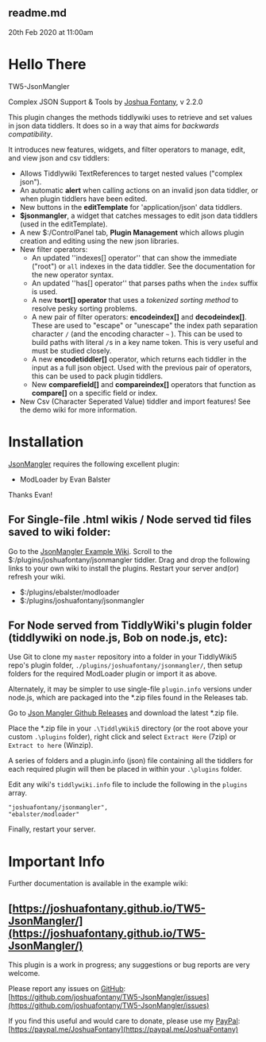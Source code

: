 ## readme.md

20th Feb 2020 at 11:00am

<div class="tc-tiddler-body tc-reveal">

# **Hello There**

TW5-JsonMangler

Complex JSON Support & Tools by [Joshua Fontany](https://github.com/joshuafontany), v 2.2.0

This plugin changes the methods tiddlywiki uses to retrieve and set values in json data tiddlers. It does so in a way that aims for _backwards compatibility_.

It introduces new features, widgets, and filter operators to manage, edit, and view json and csv tiddlers:

*   Allows Tiddlywiki TextReferences to target nested values ("complex json").
*   An automatic **alert** when calling actions on an invalid json data tiddler, or when plugin tiddlers have been edited.
*   New buttons in the **editTemplate** for 'application/json' data tiddlers.
*   **$jsonmangler**, a widget that catches messages to edit json data tiddlers (used in the editTemplate).
*   A new $:/ControlPanel tab, **Plugin Management** which allows plugin creation and editing using the new json libraries.
*   New filter operators:
    * An updated ''indexes[] operator'' that can show the immediate ("root") or `all` indexes in the data tiddler. See the documentation for the new operator syntax.
    * An updated ''has[] operator'' that parses paths when the `index` suffix is used.
    *   A new **tsort[] operator** that uses a _tokenized sorting method_ to resolve pesky sorting problems.
    *   A new pair of filter operators: **encodeindex[]** and **decodeindex[]**. These are used to "escape" or "unescape" the index path separation character `/` (and the encoding character `~` ). This can be used to build paths with literal `/`s in a key name token. This is very useful and must be studied closely.
    *   A new **encodetiddler[]** operator, which returns each tiddler in the input as a full json object. Used with the previous pair of operators, this can be used to pack plugin tiddlers.
    *    New **comparefield[]** and **compareindex[]** operators that function as **compare[]** on a specific field or index.
*   New Csv (Character Seperated Value) tiddler and import features! See the demo wiki for more information.

# Installation

[JsonMangler](https://joshuafontany.github.io/TW5-JsonMangler/) requires the following excellent plugin:

*   ModLoader by Evan Balster

Thanks Evan!

## For Single-file .html wikis / Node served tid files saved to wiki folder:

Go to the [JsonMangler Example Wiki](https://joshuafontany.github.io/TW5-JsonMangler/).
Scroll to the $:/plugins/joshuafontany/jsonmangler tiddler.
Drag and drop the following links to your own wiki to install the plugins.
Restart your server and(or) refresh your wiki.

*   $:/plugins/ebalster/modloader
*   $:/plugins/joshuafontany/jsonmangler

## For Node served from TiddlyWiki's plugin folder (tiddlywiki on node.js, Bob on node.js, etc):

Use Git to clone my `master` repository into a folder in your TiddlyWiki5 repo's plugin folder, `./plugins/joshuafontany/jsonmangler/`, then setup folders for the required ModLoader plugin or import it as above.

Alternately, it may be simpler to use single-file `plugin.info` versions under node.js, which are packaged into the *.zip files found in the Releases tab.

Go to [Json Mangler Github Releases](https://github.com/joshuafontany/TW5-JsonMangler/releases) and download the latest *.zip file.

Place the *.zip file in your `.\TiddlyWiki5` directory (or the root above your custom `.\plugins` folder), right click and select `Extract Here` (7zip) or `Extract to here` (Winzip).

A series of folders and a plugin.info (json) file containing all the tiddlers for each required plugin will then be placed in  within your `.\plugins` folder.

Edit any wiki's `tiddlywiki.info` file to include the following in the `plugins` array.

    "joshuafontany/jsonmangler",
    "ebalster/modloader"

Finally, restart your server.

# Important Info

Further documentation is available in the example wiki:

## [https://joshuafontany.github.io/TW5-JsonMangler/](https://joshuafontany.github.io/TW5-JsonMangler/)

This plugin is a work in progress; any suggestions or bug reports are very welcome.

Please report any issues on [GitHub](#GitHub): [https://github.com/joshuafontany/TW5-JsonMangler/issues](https://github.com/joshuafontany/TW5-JsonMangler/issues)

If you find this useful and would care to donate, please use my [PayPal](#PayPal): [https://paypal.me/JoshuaFontany](https://paypal.me/JoshuaFontany)

</div>

